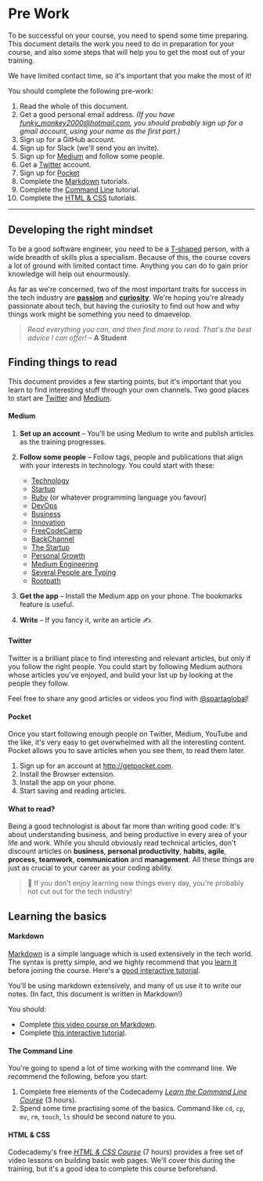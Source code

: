 # Pre Work

To be successful on your course, you need to spend some time preparing. This document details the work you need to do in preparation for your course, and also some steps that will help you to get the most out of your training.

We have limited contact time, so it's important that you make the most of it!


You should complete the following pre-work:

1. Read the whole of this document.
2. Get a good personal email address. *(If you have funky_monkey2000@hotmail.com, you should probably sign up for a gmail account, using your name as the first part.)*
2. Sign up for a GitHub account.
3. Sign up for Slack (we'll send you an invite).
4. Sign up for [Medium](#medium) and follow some people.
5. Get a [Twitter](#twitter) account.
6. Sign up for [Pocket](#pocket)
7. Complete the [Markdown](#markdown) tutorials.
8. Complete the [Command Line](#the-command-line) tutorial.
9. Complete the [HTML & CSS](#html-css) tutorials.


***

## Developing the right mindset

To be a good software engineer, you need to be a [T-shaped](https://en.wikipedia.org/wiki/T-shaped_skills) person, with a wide breadth of skills plus a specialism. Because of this, the course covers a lot of ground with limited contact time. Anything you can do to gain prior knowledge will help out enourmously.

As far as we're concerned, two of the most important traits for success in the tech industry are **[passion](http://bit.ly/l-passion)** and **[curiosity](http://rootpath.co/l-curiosity)**. We're hoping you're already passionate about tech, but having the curiosity to find out how and why things work might be something you need to dmaevelop.

> *Read everything you can, and then find more to read. That's the best advice I can offer!* – **A Student**

## Finding things to read

This document provides a few starting points, but it's important that you learn to find interesting stuff through your own channels. Two good places to start are [Twitter](http://twitter.com) and [Medium](http://medium.com).

#### Medium 
1. **Set up an account** – You'll be using Medium to write and publish articles as the training progresses.
2. **Follow some people** – Follow tags, people and publications that align with your interests in technology. You could start with these:
    * [Technology](https://medium.com/tag/technology)
    * [Startup](https://medium.com/tag/startup)
    * [Ruby](https://medium.com/tag/ruby) (or whatever programming language you favour)
    * [DevOps](https://medium.com/tag/devops)
    * [Business](https://medium.com/tag/business)
    * [Innovation](https://medium.com/tag/innovation)
    * [FreeCodeCamp](https://medium.freecodecamp.com/)
    * [BackChannel](https://backchannel.com/)
    * [The Startup](https://medium.com/swlh)
    * [Personal Growth](https://medium.com/keep-learning-keep-growing)
    * [Medium Engineering](https://medium.engineering/)
    * [Several People are Typing](https://slack.engineering/)
    * [Rootpath](http://medium.com/rootpath)

3. **Get the app** – Install the Medium app on your phone. The bookmarks feature is useful.
4. **Write** – If you fancy it, write an article ✍️.

#### Twitter

Twitter is a brilliant place to find interesting and relevant articles, but only if you follow the right people. You could start by following Medium authors whose articles you've enjoyed, and build your list up by looking at the people they follow.

Feel free to share any good articles or videos you find with [@spartaglobal](http://twitter.com/rootpathHQ)!

#### Pocket

Once you start following enough people on Twitter, Medium, YouTube and the like, it's very easy to get overwhelmed with all the interesting content. Pocket allows you to save articles when you see them, to read them later.

1. Sign up for an account at http://getpocket.com.
2. Install the Browser extension.
3. Install the app on your phone.
4. Start saving and reading articles.

#### What to read?

Being a good technologist is about far more than writing good code: It's about understanding business, and being productive in every area of your life and work. While you should obviously read technical articles, don't discount articles on **business**, **personal productivity**, **habits**, **agile**, **process**, **teamwork**, **communication** and **management**. All these things are just as crucial to your career as your coding ability.

> 📖 If you don't enjoy learning new things every day, you're probably not cut out for the tech industry!

## Learning the basics

#### Markdown

[Markdown](https://daringfireball.net/projects/markdown/) is a simple language which is used extensively in the tech world. The syntax is pretty simple, and we highly recommend that you [learn it](https://blog.ghost.org/markdown/) before joining the course. Here's a [good interactive tutorial](http://www.markdowntutorial.com/).

You'll be using markdown extensively, and many of us use it to write our notes. (In fact, this document is written in Markdown!) 

You should:

* Complete [this video course on Markdown](https://masteringmarkdown.com/).
* Complete [this interactive tutorial](http://www.markdowntutorial.com/).

#### The Command Line

You're going to spend a lot of time working with the command line. We recommend the following, before you start:

1. Complete free elements of the Codecademy *[Learn the Command Line Course](https://www.codecademy.com/learn/learn-the-command-line)* (3 hours).
2. Spend some time practising some of the basics. Command like `cd`, `cp`, `mv`, `rm`, `touch`, `ls` should be second nature to you. 


#### HTML & CSS

Codecademy's free *[HTML & CSS Course](https://www.codecademy.com/learn/web)* (7 hours) provides a free set of video lessons on building basic web pages. We'll cover this during the training, but it's a good idea to complete this course beforehand.
